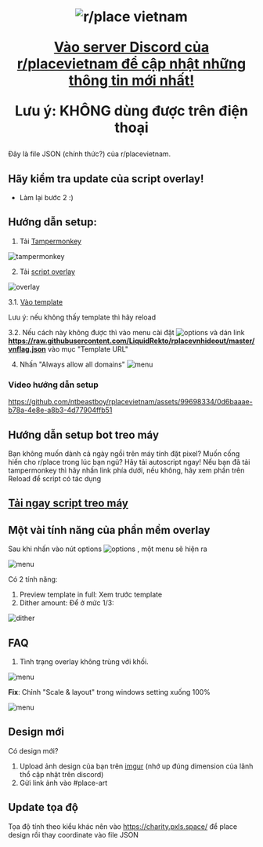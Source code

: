 <h1 align="center">
  <img src="https://i.imgur.com/cJ6WYtE.png" alt="r/place vietnam">

  <a href="https://discord.gg/r-placevietnam-960076480916901948">Vào server Discord của r/placevietnam để cập nhật những thông tin mới nhất!</a>
  
  Lưu ý: KHÔNG dùng được trên điện thoại
</h1>


Đây là file JSON (chính thức?) của r/placevietnam.

Hãy kiểm tra update của script overlay!
-----------------
- Làm lại bước 2 :)

Hướng dẫn setup:
-----------------

1. Tải [Tampermonkey](https://www.tampermonkey.net/)

![tampermonkey](https://i.imgur.com/WPz6Kcg.png)

2. Tải [script overlay](https://github.com/osuplace/templateManager/raw/main/dist/templateManager.user.js)

![overlay](https://i.imgur.com/uKwMWei.png)

3.1. [Vào template](https://new.reddit.com/r/place/?jsontemplate=https://raw.githubusercontent.com/LiquidRekto/rplacevnhideout/master/vnflag.json)

Lưu ý: nếu không thấy template thì hãy reload

3.2. Nếu cách này không được thì vào menu cài đặt 
![options](https://i.imgur.com/MK4J8sq.png) 
và dán link **https://raw.githubusercontent.com/LiquidRekto/rplacevnhideout/master/vnflag.json** vào mục "Template URL"

4. Nhấn "Always allow all domains"
![menu](https://media.discordapp.net/attachments/1131430894511607870/1131655632987111617/image.png)

<h3>Video hướng dẫn setup</h3>

https://github.com/ntbeastboy/rplacevietnam/assets/99698334/0d6baaae-b78a-4e8e-a8b3-4d77904ffb51

Hướng dẫn setup bot treo máy
---------------------------------------
Bạn không muốn dành cả ngày ngồi trên máy tính đặt pixel? Muốn cống hiến cho r/place trong lúc bạn ngủ? Hãy tải autoscript ngay!
Nếu bạn đã tải tampermonkey thì hãy nhấn link phía dưới, nếu không, hãy xem phần trên
Reload để script có tác dụng
<h2> 

[Tải ngay script treo máy](https://github.com/j4pa0/placevn/raw/main/placevn-userscript.user.js)

</h2>

Một vài tính năng của phần mềm overlay
----------------------------------------
Sau khi nhấn vào nút options ![options](https://i.imgur.com/MK4J8sq.png) , một menu sẽ hiện ra

![menu](https://i.imgur.com/sgFaRAQ.png)

Có 2 tính năng:
1. Preview template in full: Xem trước template
2. Dither amount: Để ở mức 1/3:

![dither](https://media.discordapp.net/attachments/1131429795721388112/1131862836373639199/image.png)

FAQ
-------------------
1. Tình trạng overlay không trùng với khối.

![menu](https://media.discordapp.net/attachments/1131429845683937450/1131899383089217616/image.png?width=860&height=678)

**Fix**: Chỉnh "Scale & layout" trong windows setting xuống 100%

![menu](https://media.discordapp.net/attachments/1131429845683937450/1131899948749836298/image.png?width=1286&height=682)

Design mới
--------------------

Có design mới? 
1. Upload ảnh design của bạn trên [imgur](https://imgur.com/) (nhớ up đúng dimension của lãnh thổ cập nhật trên discord)
2. Gửi link ảnh vào #place-art

Update tọa độ
-------------------
Tọa độ tính theo kiểu khác nên vào https://charity.pxls.space/ để place design rồi thay coordinate vào file JSON


